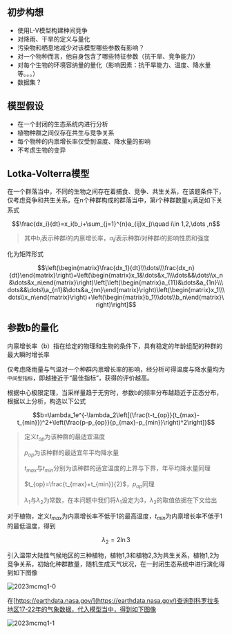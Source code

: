 ## 初步构想

- 使用L-V模型构建种间竞争
- 对降雨、干旱的定义与量化
- 污染物和栖息地减少对该模型哪些参数有影响？
- 对一个物种而言，他自身包含了哪些特征参数（抗干旱、竞争能力）
- 对每个生物的环境容纳量的量化（影响因素：抗干旱能力、温度、降水量等。。。）
- 数据集？

## 模型假设
- 在一个封闭的生态系统内进行分析
- 植物种群之间仅存在共生与竞争关系
- 每个物种的内禀增长率仅受到温度、降水量的影响
- 不考虑生物的变异

## Lotka-Volterra模型

在一个群落当中，不同的生物之间存在着捕食、竞争、共生关系，在该题条件下，仅考虑竞争和共生关系，在n个种群构成的群落当中，第$i$个种群数量$x_i$满足如下关系式

$$\frac{dx_i}{dt}=x_i(b_i+\sum_{j=1}^{n}a_{ij}x_j)\quad i\in 1,2,\dots ,n$$

> 其中$b_i$表示种群$i$的内禀增长率，$a_ij$表示种群$i$对种群$i$的影响性质和强度

化为矩阵形式

$$\left(\begin{matrix}\frac{dx_1}{dt}\\\dots\\\frac{dx_n}{dt}\end{matrix}\right)=\left(\begin{matrix}x_1&\dots&x_1\\\dots&&\dots\\x_n&\dots&x_n\end{matrix}\right)\left[\left(\begin{matrix}a_{11}&\dots&a_{1n}\\\dots&&\dots\\a_{n1}&\dots&a_{nn}\end{matrix}\right)\left(\begin{matrix}x_1\\\dots\\x_n\end{matrix}\right)+\left(\begin{matrix}b_1\\\dots\\b_n\end{matrix}\right)\right]$$

## 参数b的量化

内禀增长率（b）指在给定的物理和生物的条件下，具有稳定的年龄组配的种群的最大瞬时增长率

仅考虑降雨量与气温对一个种群内禀增长率的影响，经分析可得温度与降水量均为`中间型指标`，即越接近于“最佳指标”，获得的评价越高。

根据中心极限定理，当采样量趋于无穷时，参数b的频率分布越趋近于正态分布，根据以上分析，构造以下公式

$$b=\lambda_1e^{-\lambda_2\left[(\frac{t-t_{op}}{t_{max}-t_{min}})^2+\left(\frac{p-p_{op}}{p_{max}-p_{min}}\right)^2\right]}$$

> 定义$t_{op}$为该种群的最适宜温度
> 
> $p_{op}$为该种群的最适宜年平均降水量
> 
> $t_{max}$与$t_{min}$分别为该种群的适宜温度的上界与下界，年平均降水量同理
> 
> $t_{op}=\frac{t_{max}+t_{min}}{2}$，$p_{op}$同理
> 
> $\lambda_1$与$\lambda_2$为常数，在本问题中我们将$\lambda_1$设定为$3$，$\lambda_2$的取值依据在下文给出

对于植物，定义$t_{max}$为内禀增长率不低于$1$的最高温度，$t_{min}$为内禀增长率不低于$1$的最低温度，得到

$$\lambda_2=2\ln 3$$

引入温带大陆性气候地区的三种植物，植物1,3和植物2,3为共生关系，植物1,2为竞争关系，初始化种群数量，随机生成天气状况，在一封闭生态系统中进行演化得到如下图像

![2023mcmq1-0](https://github.com/DINOREXNB/dinorexnb.github.io/blob/main/docs/images/2023mcmq1-0.png?raw=true)

在[https://earthdata.nasa.gov/](https://earthdata.nasa.gov/)查询到科罗拉多地区17-22年的气象数据，代入模型当中，得到如下图像

![2023mcmq1-1](https://github.com/DINOREXNB/dinorexnb.github.io/blob/main/docs/images/2023mcmq1-1.png?raw=true)
